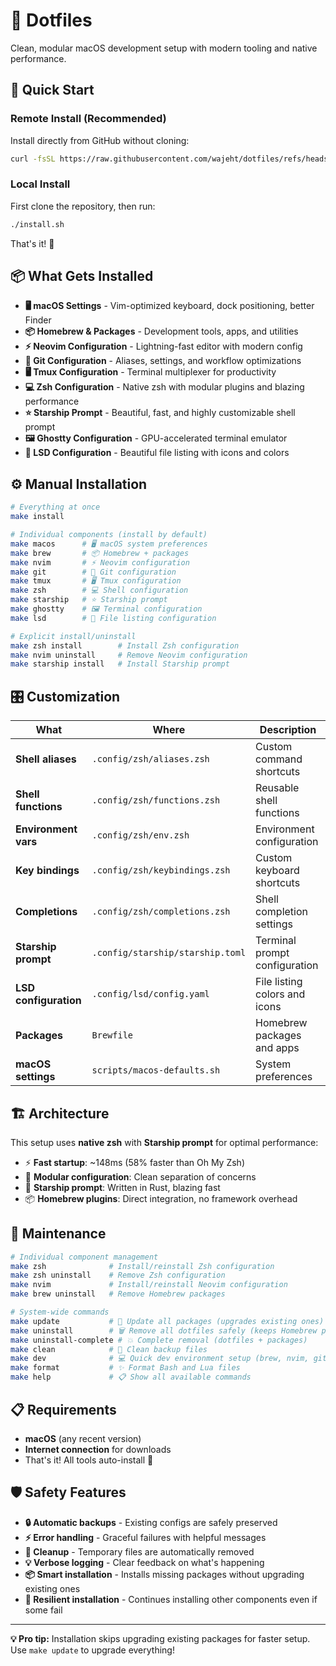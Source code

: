 # 🌟 Dotfiles

Clean, modular macOS development setup with modern tooling and native performance.

## 🚀 Quick Start

### Remote Install (Recommended)

Install directly from GitHub without cloning:

```bash
curl -fsSL https://raw.githubusercontent.com/wajeht/dotfiles/refs/heads/main/remote-install.sh | bash
```

### Local Install

First clone the repository, then run:

```bash
./install.sh
```

That's it! 🎉

## 📦 What Gets Installed

- **🖥️ macOS Settings** - Vim-optimized keyboard, dock positioning, better Finder
- **📦 Homebrew & Packages** - Development tools, apps, and utilities
- **⚡ Neovim Configuration** - Lightning-fast editor with modern config
- **🔗 Git Configuration** - Aliases, settings, and workflow optimizations
- **🖥️ Tmux Configuration** - Terminal multiplexer for productivity
- **💻 Zsh Configuration** - Native zsh with modular plugins and blazing performance
- **⭐ Starship Prompt** - Beautiful, fast, and highly customizable shell prompt
- **🖼️ Ghostty Configuration** - GPU-accelerated terminal emulator
- **📁 LSD Configuration** - Beautiful file listing with icons and colors

## ⚙️ Manual Installation

```bash
# Everything at once
make install

# Individual components (install by default)
make macos      # 🖥️ macOS system preferences
make brew       # 📦 Homebrew + packages
make nvim       # ⚡ Neovim configuration
make git        # 🔗 Git configuration
make tmux       # 🖥️ Tmux configuration
make zsh        # 💻 Shell configuration
make starship   # ⭐ Starship prompt
make ghostty    # 🖼️ Terminal configuration
make lsd        # 📁 File listing configuration

# Explicit install/uninstall
make zsh install        # Install Zsh configuration
make nvim uninstall     # Remove Neovim configuration
make starship install   # Install Starship prompt
```

## 🎛️ Customization

| What | Where | Description |
|------|-------|-------------|
| **Shell aliases** | `.config/zsh/aliases.zsh` | Custom command shortcuts |
| **Shell functions** | `.config/zsh/functions.zsh` | Reusable shell functions |
| **Environment vars** | `.config/zsh/env.zsh` | Environment configuration |
| **Key bindings** | `.config/zsh/keybindings.zsh` | Custom keyboard shortcuts |
| **Completions** | `.config/zsh/completions.zsh` | Shell completion settings |
| **Starship prompt** | `.config/starship/starship.toml` | Terminal prompt configuration |
| **LSD configuration** | `.config/lsd/config.yaml` | File listing colors and icons |
| **Packages** | `Brewfile` | Homebrew packages and apps |
| **macOS settings** | `scripts/macos-defaults.sh` | System preferences |

## 🏗️ Architecture

This setup uses **native zsh** with **Starship prompt** for optimal performance:

- ⚡ **Fast startup**: ~148ms (58% faster than Oh My Zsh)
- 🧩 **Modular configuration**: Clean separation of concerns
- 🚀 **Starship prompt**: Written in Rust, blazing fast
- 📦 **Homebrew plugins**: Direct integration, no framework overhead

## 🔧 Maintenance

```bash
# Individual component management
make zsh              # Install/reinstall Zsh configuration
make zsh uninstall    # Remove Zsh configuration
make nvim             # Install/reinstall Neovim configuration
make brew uninstall   # Remove Homebrew packages

# System-wide commands
make update           # 🔄 Update all packages (upgrades existing ones)
make uninstall        # 🗑️ Remove all dotfiles safely (keeps Homebrew packages)
make uninstall-complete # 💥 Complete removal (dotfiles + packages)
make clean            # 🧹 Clean backup files
make dev              # 💻 Quick dev environment setup (brew, nvim, git)
make format           # ✨ Format Bash and Lua files
make help             # 📋 Show all available commands
```

## 📋 Requirements

- **macOS** (any recent version)
- **Internet connection** for downloads
- That's it! All tools auto-install 🎯

## 🛡️ Safety Features

- **🔒 Automatic backups** - Existing configs are safely preserved
- **⚡ Error handling** - Graceful failures with helpful messages
- **🧹 Cleanup** - Temporary files are automatically removed
- **💡 Verbose logging** - Clear feedback on what's happening
- **📦 Smart installation** - Installs missing packages without upgrading existing ones
- **🔄 Resilient installation** - Continues installing other components even if some fail

---

**💡 Pro tip:** Installation skips upgrading existing packages for faster setup. Use `make update` to upgrade everything!
